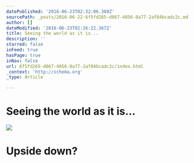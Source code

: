 ```yaml
---
datePublished: '2016-06-23T02:32:06.369Z'
sourcePath: _posts/2016-06-22-6f5fd265-d867-4856-8a77-2af84bcadc2c.md
author: []
dateModified: '2016-06-23T02:26:22.367Z'
title: Seeing the world as it is...
description: ''
starred: false
inFeed: true
hasPage: true
inNav: false
url: 6f5fd265-d867-4856-8a77-2af84bcadc2c/index.html
_context: 'http://schema.org'
_type: Article

---
```

# Seeing the world as it is...
![](https://the-grid-user-content.s3-us-west-2.amazonaws.com/03b580cb-f6f7-4bcf-bc7c-5a46e88522fc.png)

# Upside down?